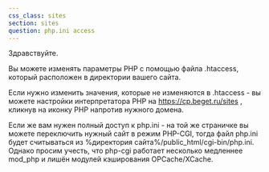 ```yaml
---
css_class: sites
section: sites
question: php.ini access
---
```

Здравствуйте. 

Вы можете изменять параметры PHP с помощью файла .htaccess, который расположен в директории вашего сайта.

Если нужно изменить значения, которые не изменяются в .htaccess - вы можете настройки интерпретатора PHP на https://cp.beget.ru/sites , кликнув на иконку РНР напротив нужного домена.

Если же вам нужен полный доступ к php.ini - на той же страничке вы можете переключить нужный сайт в режим PHP-CGI, тогда файл php.ini будет считываться из %директория сайта%/public_html/cgi-bin/php.ini. Однако просим учесть, что php-cgi работает несколько медленнее mod_php и лишён модулей кэширования OPCache/XCache.